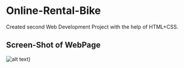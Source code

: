 # Online-Rental-Bike
Created second Web Development Project with the help of HTML+CSS.

## Screen-Shot of WebPage
![alt text}](https://github.com/Anmol17Agarwal/Online-Rental-Bike/blob/master/project2/1610136085426.png)
